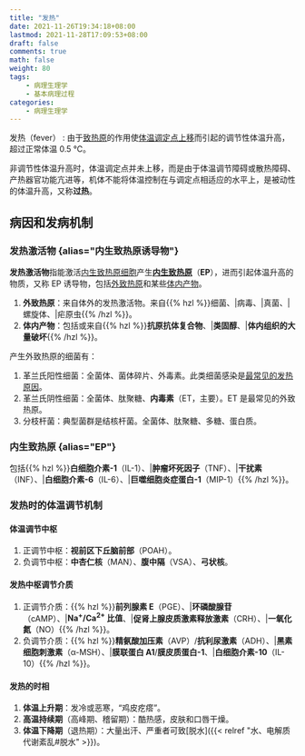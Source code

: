 ```yaml
---
title: "发热"
date: 2021-11-26T19:34:18+08:00
lastmod: 2021-11-28T17:09:53+08:00
draft: false
comments: true
math: false
weight: 80
tags:
    - 病理生理学
    - 基本病理过程
categories:
    - 病理生理学
---
```


发热（fever）
: 由于<ins>致热原</ins>的作用使<ins>体温调定点上移</ins>而引起的调节性体温升高，超过正常体温 0.5 ℃。

<!--more-->

非调节性体温升高时，体温调定点并未上移，而是由于体温调节障碍或散热障碍、产热器官功能亢进等，机体不能将体温控制在与调定点相适应的水平上，是被动性的体温升高，又称**过热**。

## 病因和发病机制

### 发热激活物 {alias="内生致热原诱导物"}

**发热激活物**指能激活<ins>内生致热原细胞</ins>产生[**内生致热原**](#内生致热原)（**EP**），进而引起体温升高的物质，又称 EP 诱导物，包括<ins>外致热原</ins>和某些<ins>体内产物</ins>。

1. **外致热原**：来自体外的发热激活物。来自{{% hzl %}}细菌、|病毒、|真菌、|螺旋体、|疟原虫{{% /hzl %}}。
2. **体内产物**：包括或来自{{% hzl %}}**抗原抗体复合物**、|**类固醇**、|**体内组织的大量破坏**{{% /hzl %}}。

产生外致热原的细菌有：

1. 革兰氏阳性细菌：全菌体、菌体碎片、外毒素。此类细菌感染是<ins>最常见的发热原因</ins>。
2. 革兰氏阴性细菌：全菌体、肽聚糖、**内毒素**（ET，主要）。ET 是最常见的外致热原。
3. 分枝杆菌：典型菌群是结核杆菌。全菌体、肽聚糖、多糖、蛋白质。

### 内生致热原 {alias="EP"}

包括{{% hzl %}}**白细胞介素-1**（IL-1）、|**肿瘤坏死因子**（TNF）、|**干扰素**（INF）、|**白细胞介素-6**（IL-6）、|**巨噬细胞炎症蛋白-1**（MIP-1）{{% /hzl %}}。

### 发热时的体温调节机制

#### 体温调节中枢

1. 正调节中枢：**视前区下丘脑前部**（POAH）。
2. 负调节中枢：**中杏仁核**（MAN）、**腹中隔**（VSA）、**弓状核**。

#### 发热中枢调节介质

1. 正调节介质：{{% hzl %}}**前列腺素 E**（PGE）、|**环磷酸腺苷**（cAMP）、|**Na<sup>+</sup>/Ca<sup>2+</sup> 比值**、|**促肾上腺皮质激素释放激素**（CRH）、|**一氧化氮**（NO）{{% /hzl %}}。
2. 负调节介质：{{% hzl %}}**精氨酸加压素**（AVP）/**抗利尿激素**（ADH）、|**黑素细胞刺激素**（α-MSH）、|**膜联蛋白 A1**/**膜皮质蛋白-1**、|**白细胞介素-10**（IL-10）{{% /hzl %}}。

#### 发热的时相

1. **体温上升期**：发冷或恶寒，“鸡皮疙瘩”。
2. **高温持续期**（高峰期、稽留期）：酷热感，皮肤和口唇干燥。
3. **体温下降期**（退热期）：大量出汗、严重者可致[脱水]({{< relref "水、电解质代谢紊乱#脱水" >}})。

